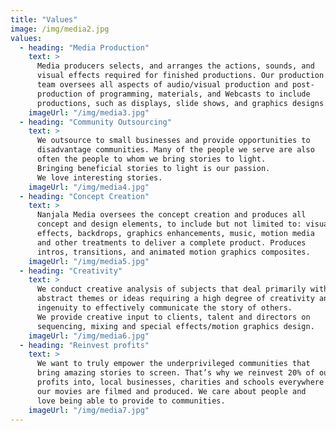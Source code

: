 ```yaml
---
title: "Values"
image: /img/media2.jpg
values:
  - heading: "Media Production"
    text: >
      Media producers selects, and arranges the actions, sounds, and
      visual effects required for finished productions. Our production 
      team oversees all aspects of audio/visual production and post-
      production of programming, materials, and Webcasts to include 
      productions, such as displays, slide shows, and graphics designs.
    imageUrl: "/img/media3.jpg"
  - heading: "Community Outsourcing"
    text: >
      We outsource to small businesses and provide opportunities to
      disadvantage communities. Many of the people we serve are also
      often the people to whom we bring stories to light.
      Bringing beneficial stories to light is our passion.
      We love interesting stories.
    imageUrl: "/img/media4.jpg"
  - heading: "Concept Creation"
    text: >
      Nanjala Media oversees the concept creation and produces all
      concept and design elements, to include but not limited to: visual
      effects, backdrops, graphics enhancements, music, motion media 
      and other treatments to deliver a complete product. Produces 
      intros, transitions, and animated motion graphics composites.
    imageUrl: "/img/media5.jpg"
  - heading: "Creativity"
    text: >
      We conduct creative analysis of subjects that deal primarily with 
      abstract themes or ideas requiring a high degree of creativity and 
      ingenuity to effectively communicate the story of others. 
      We provide creative input to clients, talent and directors on 
      sequencing, mixing and special effects/motion graphics design.
    imageUrl: "/img/media6.jpg"
  - heading: "Reinvest profits"
    text: >
      We want to truly empower the underprivileged communities that 
      bring amazing stories to screen. That’s why we reinvest 20% of our 
      profits into, local businesses, charities and schools everywhere 
      our movies are filmed and produced. We care about people and 
      love being able to provide to communities.
    imageUrl: "/img/media7.jpg"
---
```

